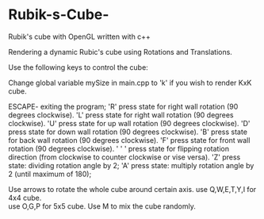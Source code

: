 # Rubik-s-Cube-
Rubik's cube with OpenGL written with c++

Rendering a dynamic Rubic's cube using Rotations and Translations.

Use the following keys to control the cube:

Change global variable mySize in main.cpp to 'k' if you wish to render KxK cube.

ESCAPE- exiting the program;
'R' press state for right wall rotation (90 degrees clockwise).
'L' press state for right wall rotation (90 degrees clockwise).
'U' press state for up wall rotation (90 degrees clockwise).
'D' press state for down wall rotation (90 degrees clockwise).
'B' press state for back wall rotation (90 degrees clockwise).
'F' press state for front wall rotation (90 degrees clockwise).
' ' ' press state for flipping rotation direction (from clockwise to counter clockwise or vise versa).
'Z' press state: dividing rotation angle by 2;
'A' press state: multiply rotation angle by 2 (until maximum of 180);

Use arrows to rotate the whole cube around certain axis.
use Q,W,E,T,Y,I  for 4x4 cube.	
use O,G,P for 5x5 cube.
Use M to mix the cube randomly.
